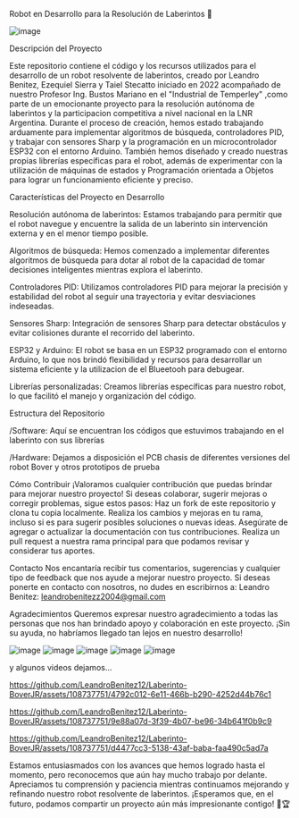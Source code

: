 
Robot en Desarrollo para la Resolución de Laberintos 🚧

![image](https://github.com/LeandroBenitez12/Laberinto-BoverJR/assets/108737751/8e0e0711-0f1c-469e-903a-441d05014f11)

Descripción del Proyecto

Este repositorio contiene el código y los recursos utilizados para el desarrollo de un robot resolvente de laberintos, creado por Leandro Benitez, Ezequiel Sierra y Taiel Stecatto iniciado en 2022 acompañado de nuestro Profesor Ing. Bustos Mariano en el "Industrial de Temperley" ,como parte de un emocionante proyecto para la resolución autónoma de laberintos y la participacion competitiva a nivel nacional en la LNR Argentina. 
Durante el proceso de creación, hemos estado trabajando arduamente para implementar algoritmos de búsqueda, controladores PID, y trabajar con sensores Sharp y la programación en un microcontrolador ESP32 con el entorno Arduino. También hemos diseñado y creado nuestras propias librerías específicas para el robot, además de experimentar con la utilización de máquinas de estados y Programación orientada a Objetos para lograr un funcionamiento eficiente y preciso.


Características del Proyecto en Desarrollo

Resolución autónoma de laberintos: Estamos trabajando para permitir que el robot navegue y encuentre la salida de un laberinto sin intervención externa y en el menor tiempo posible.

Algoritmos de búsqueda: Hemos comenzado a implementar diferentes algoritmos de búsqueda para dotar al robot de la capacidad de tomar decisiones inteligentes mientras explora el laberinto.

Controladores PID: Utilizamos controladores PID para mejorar la precisión y estabilidad del robot al seguir una trayectoria y evitar desviaciones indeseadas.

Sensores Sharp: Integración de sensores Sharp para detectar obstáculos y evitar colisiones durante el recorrido del laberinto.

ESP32 y Arduino: El robot se basa en un ESP32 programado con el entorno Arduino, lo que nos brindó flexibilidad y recursos para desarrollar un sistema eficiente y la utilizacion de el Blueetooh para debugear.

Librerías personalizadas: Creamos librerías específicas para nuestro robot, lo que facilitó el manejo y organización del código.


Estructura del Repositorio

/Software: Aquí se encuentran los códigos que estuvimos trabajando en el laberinto con sus librerías

/Hardware: Dejamos a disposición el PCB chasis de diferentes versiones del robot Bover y otros prototipos de prueba


Cómo Contribuir
¡Valoramos cualquier contribución que puedas brindar para mejorar nuestro proyecto! Si deseas colaborar, sugerir mejoras o corregir problemas, sigue estos pasos:
Haz un fork de este repositorio y clona tu copia localmente.
Realiza los cambios y mejoras en tu rama, incluso si es para sugerir posibles soluciones o nuevas ideas.
Asegúrate de agregar o actualizar la documentación con tus contribuciones.
Realiza un pull request a nuestra rama principal para que podamos revisar y considerar tus aportes.

Contacto
Nos encantaría recibir tus comentarios, sugerencias y cualquier tipo de feedback que nos ayude a mejorar nuestro proyecto. Si deseas ponerte en contacto con nosotros, no dudes en escribirnos a:
Leandro Benitez: leandrobenitezz2004@gmail.com

Agradecimientos
Queremos expresar nuestro agradecimiento a todas las personas que nos han brindado apoyo y colaboración en este proyecto. ¡Sin su ayuda, no habríamos llegado tan lejos en nuestro desarrollo!


![image](https://github.com/LeandroBenitez12/Laberinto-BoverJR/assets/108737751/4e4e53b1-e5e6-4691-9619-d417209de591)
![image](https://github.com/LeandroBenitez12/Laberinto-BoverJR/assets/108737751/d50ac377-7201-42da-962b-15cb5874c8b7)
![image](https://github.com/LeandroBenitez12/Laberinto-BoverJR/assets/108737751/b0dd3f8c-162c-4cc2-8012-adb96595a418)
![image](https://github.com/LeandroBenitez12/Laberinto-BoverJR/assets/108737751/e94b0c0e-6da6-49c8-a3d7-7009d5a12b78)
![image](https://github.com/LeandroBenitez12/Laberinto-BoverJR/assets/108737751/f38d6a19-3825-473d-ae85-92a67c5c4408)

y algunos videos dejamos...

https://github.com/LeandroBenitez12/Laberinto-BoverJR/assets/108737751/4792c012-6e11-466b-b290-4252d44b76c1

https://github.com/LeandroBenitez12/Laberinto-BoverJR/assets/108737751/9e88a07d-3f39-4b07-be96-34b641f0b9c9

https://github.com/LeandroBenitez12/Laberinto-BoverJR/assets/108737751/d4477cc3-5138-43af-baba-faa490c5ad7a



Estamos entusiasmados con los avances que hemos logrado hasta el momento, pero reconocemos que aún hay mucho trabajo por delante. Apreciamos tu comprensión y paciencia mientras continuamos mejorando y refinando nuestro robot resolvente de laberintos. ¡Esperamos que, en el futuro, podamos compartir un proyecto aún más impresionante contigo! 🤖🏆
